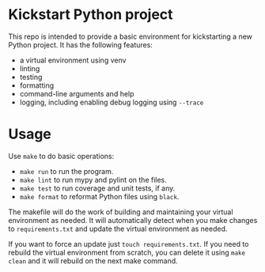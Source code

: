 # Kickstart Python project 

This repo is intended to provide a basic environment for kickstarting a new
Python project.  It has the following features:

- a virtual environment using venv
- linting 
- testing 
- formatting 
- command-line arguments and help
- logging, including enabling debug logging using `--trace`

# Usage

Use `make` to do basic operations:

- `make run` to run the program.
- `make lint` to run mypy and pylint on the files.
- `make test` to run coverage and unit tests, if any.
- `make format` to reformat Python files using `black`.

The makefile will do the work of building and maintaining your virtual environment as needed. It will automatically detect when you make changes to `requirements.txt` and update the virtual environment as needed. 

If you want to force an update just `touch requirements.txt`.  If you need to rebuild the virtual environment from scratch, you can delete it using `make clean` and it will rebuild on the next make command.
